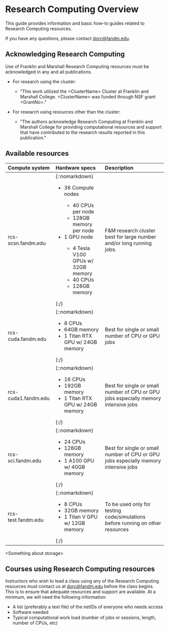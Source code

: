 # Research Computing Overview

This guide provides information and basic how-to guides related to Research Computing resources. 

If you have any questions, please contact dorc@fandm.edu.

## Acknowledging Research Computing

Use of Franklin and Marshall Research Computing resources must be acknowledged in any and all publications.

 - For research using the cluster:
   - "This work utilized the \<ClusterName\> Cluster at Franklin and Marshall College. \<ClusterName\> was funded through NSF grant \<GrantNo\>."

- For research using resources other than the cluster:
  - "The authors acknowledge Research Computing at Franklin and Marshall College for providing computational resources and support that have contributed to the research results reported in this publication."

## Available resources

| **Compute system**   | **Hardware specs**  | **Description**         |
|:-------------|:------|:------------------------| 
| rcs-scsn.fandm.edu    | {::nomarkdown}<ul><li>36 Compute nodes</li><ul><li> 40 CPUs per node</li><li>128GB memory per node</ul><li>1 GPU node</li><ul><li>4 Tesla V100 GPUs w/ 32GB memory</li><li>40 CPUs</li><li>128GB memory</li></ul></ul>{:/} | F&M research cluster best for large number and/or long running jobs. |
| rcs-cuda.fandm.edu    | {::nomarkdown}<ul><li>8 CPUs</li><li>64GB memory</li><li> 1 Titan RTX GPU w/ 24GB memory</li></ul>{:/} | Best for single or small number of CPU or GPU jobs |
| rcs-cuda1.fandm.edu    | {::nomarkdown}<ul><li>16 CPUs</li><li>192GB memory</li><li> 1 Titan RTX GPU w/ 24GB memory</li></ul>{:/} | Best for single or small number of CPU or GPU jobs especially memory intensive jobs |
| rcs-sci.fandm.edu    | {::nomarkdown}<ul><li>24 CPUs</li><li>128GB memory</li><li> 1 A100 GPU w/ 40GB memory</li></ul>{:/} | Best for single or small number of CPU or GPU jobs especially memory intensive jobs |
| rcs-test.fandm.edu    | {::nomarkdown}<ul><li>8 CPUs</li><li>32GB memory</li><li> 1 Titan V GPU w/ 12GB memory</li></ul>{:/}| To be used only for testing code/simulations before running on other resources |

\<Something about storage\>


## Courses using Research Computing resources

Instructors who wish to lead a class using any of the Research Computing resources must contact us at dorc@fandm.edu before the class begins.  This is to ensure that adequate resources and support are available.  At a minimum, we will need the following information:  

- A list (preferably a text file) of the netIDs of everyone who needs access
- Software needed 
- Typical computational work load (number of jobs or sessions, length, number of CPUs, etc)  

